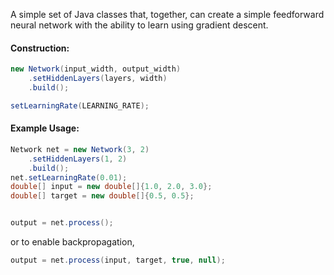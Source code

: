 A simple set of Java classes that, together, can create a simple feedforward neural network with the ability to learn using gradient descent.

#### Construction:
```java
new Network(input_width, output_width)
    .setHiddenLayers(layers, width)
    .build();
```

```java
setLearningRate(LEARNING_RATE);
```


#### Example Usage:
```java
Network net = new Network(3, 2)
    .setHiddenLayers(1, 2)
    .build();
net.setLearningRate(0.01);
double[] input = new double[]{1.0, 2.0, 3.0};
double[] target = new double[]{0.5, 0.5};


output = net.process();
```
or to enable backpropagation,
```java
output = net.process(input, target, true, null);
```